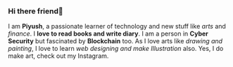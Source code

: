 ### Hi there friend👋

<!--
**piyushimself/piyushimself** is a ✨ _special_ ✨ repository because its `README.md` (this file) appears on your GitHub profile.

Here are some ideas to get you started:

- 🔭 I’m currently working on ...
- 🌱 I’m currently learning ...
- 👯 I’m looking to collaborate on ...
- 🤔 I’m looking for help with ...
- 💬 Ask me about ...
- 📫 How to reach me: ...
- 😄 Pronouns: ...
- ⚡ Fun fact: ...
-->
I am **Piyush**, a passionate learner of technology and new stuff like *arts* and *finance*. I **love to read books and write diary**. I am a person in **Cyber Security** but fascinated by **Blockchain** too. As I love arts like *drawing and painting*, I love to learn *web designing and make Illustration* also. Yes, I do make art, check out my Instagram. 
